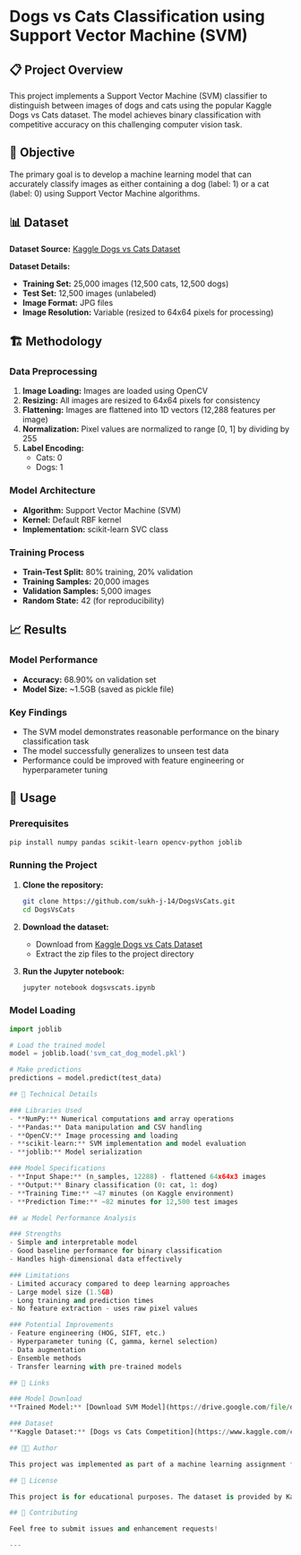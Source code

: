 # Dogs vs Cats Classification using Support Vector Machine (SVM)

## 📋 Project Overview

This project implements a Support Vector Machine (SVM) classifier to distinguish between images of dogs and cats using the popular Kaggle Dogs vs Cats dataset. The model achieves binary classification with competitive accuracy on this challenging computer vision task.

## 🎯 Objective

The primary goal is to develop a machine learning model that can accurately classify images as either containing a dog (label: 1) or a cat (label: 0) using Support Vector Machine algorithms.

## 📊 Dataset

**Dataset Source:** [Kaggle Dogs vs Cats Dataset](https://www.kaggle.com/c/dogs-vs-cats/data)

**Dataset Details:**
- **Training Set:** 25,000 images (12,500 cats, 12,500 dogs)
- **Test Set:** 12,500 images (unlabeled)
- **Image Format:** JPG files
- **Image Resolution:** Variable (resized to 64x64 pixels for processing)

## 🏗️ Methodology

### Data Preprocessing
1. **Image Loading:** Images are loaded using OpenCV
2. **Resizing:** All images are resized to 64x64 pixels for consistency
3. **Flattening:** Images are flattened into 1D vectors (12,288 features per image)
4. **Normalization:** Pixel values are normalized to range [0, 1] by dividing by 255
5. **Label Encoding:** 
   - Cats: 0
   - Dogs: 1

### Model Architecture
- **Algorithm:** Support Vector Machine (SVM)
- **Kernel:** Default RBF kernel
- **Implementation:** scikit-learn SVC class

### Training Process
- **Train-Test Split:** 80% training, 20% validation
- **Training Samples:** 20,000 images
- **Validation Samples:** 5,000 images
- **Random State:** 42 (for reproducibility)

## 📈 Results

### Model Performance
- **Accuracy:** 68.90% on validation set
- **Model Size:** ~1.5GB (saved as pickle file)

### Key Findings
- The SVM model demonstrates reasonable performance on the binary classification task
- The model successfully generalizes to unseen test data
- Performance could be improved with feature engineering or hyperparameter tuning

## 🚀 Usage

### Prerequisites
```bash
pip install numpy pandas scikit-learn opencv-python joblib
```

### Running the Project
1. **Clone the repository:**
   ```bash
   git clone https://github.com/sukh-j-14/DogsVsCats.git
   cd DogsVsCats
   ```

2. **Download the dataset:**
   - Download from [Kaggle Dogs vs Cats Dataset](https://www.kaggle.com/c/dogs-vs-cats/data)
   - Extract the zip files to the project directory

3. **Run the Jupyter notebook:**
   ```bash
   jupyter notebook dogsvscats.ipynb
   ```

### Model Loading
```python
import joblib

# Load the trained model
model = joblib.load('svm_cat_dog_model.pkl')

# Make predictions
predictions = model.predict(test_data)

## 🔧 Technical Details

### Libraries Used
- **NumPy:** Numerical computations and array operations
- **Pandas:** Data manipulation and CSV handling
- **OpenCV:** Image processing and loading
- **scikit-learn:** SVM implementation and model evaluation
- **joblib:** Model serialization

### Model Specifications
- **Input Shape:** (n_samples, 12288) - flattened 64x64x3 images
- **Output:** Binary classification (0: cat, 1: dog)
- **Training Time:** ~47 minutes (on Kaggle environment)
- **Prediction Time:** ~82 minutes for 12,500 test images

## 📊 Model Performance Analysis

### Strengths
- Simple and interpretable model
- Good baseline performance for binary classification
- Handles high-dimensional data effectively

### Limitations
- Limited accuracy compared to deep learning approaches
- Large model size (1.5GB)
- Long training and prediction times
- No feature extraction - uses raw pixel values

### Potential Improvements
- Feature engineering (HOG, SIFT, etc.)
- Hyperparameter tuning (C, gamma, kernel selection)
- Data augmentation
- Ensemble methods
- Transfer learning with pre-trained models

## 🔗 Links

### Model Download
**Trained Model:** [Download SVM Model](https://drive.google.com/file/d/152sagrX2_gP4aQwjAlekOLmtzWP1N2Jj/view?usp=drive_link)

### Dataset
**Kaggle Dataset:** [Dogs vs Cats Competition](https://www.kaggle.com/c/dogs-vs-cats/data)

## 👨‍💻 Author

This project was implemented as part of a machine learning assignment focusing on Support Vector Machine classification for computer vision tasks.

## 📝 License

This project is for educational purposes. The dataset is provided by Kaggle and subject to their terms of use.

## 🤝 Contributing

Feel free to submit issues and enhancement requests!

---
